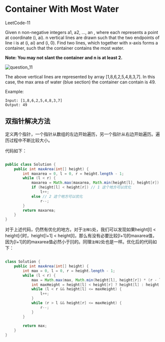 # Container With Most Water

LeetCode-11

Given n non-negative integers a1, a2, ..., an , where each represents a point at coordinate (i, ai). n vertical lines are drawn such that the two endpoints of line i is at (i, ai) and (i, 0). Find two lines, which together with x-axis forms a container, such that the container contains the most water.

**Note: You may not slant the container and n is at least 2.**

![question_11](quesion_11.jpg)

The above vertical lines are represented by array [1,8,6,2,5,4,8,3,7]. In this case, the max area of water (blue section) the container can contain is 49.

Example:
```
Input: [1,8,6,2,5,4,8,3,7]
Output: 49
```

## 双指针解决方法

定义两个指针，一个指针从数组的左边开始遍历，另一个指针从右边开始遍历。遍历过程中不断比较大小。

代码如下：

```Java

public class Solution {
    public int maxArea(int[] height) {
        int maxarea = 0, l = 0, r = height.length - 1;
        while (l < r) {
            maxarea = Math.max(maxarea, Math.min(height[l], height[r]) * (r - l));
            if (height[l] < height[r]) // 1 这个地方可以优化
                l++;
            else // 2 这个地方可以优化
                r--;
        }
        return maxarea;
    }
}

```

对于上述代码，仍然有优化的地方。对于`注释1`处，我们可以发现如果height[l] < height[r]时，height[l+1] < height[l]，那么有没有必要比较[l+1]的maxarea值，因为[l+1]的的maxarea值必然小于[l]的。同理`注释2`处也是一样。优化后的代码如下：

```Java

class Solution {
    public int maxArea(int[] height) {
        int max = 0, l = 0, r = height.length - 1;
        while (l < r) {
            max = Math.max(max, Math.min(height[l], height[r]) * (r - l));
            int maxHeight = height[l] < height[r] ? height[l] : height[r];
            while (l < r && height[l] <= maxHeight) {
                l++;
            }
            while (r > l && height[r] <= maxHeight) {
                r--;
            }
        }
        
        return max;
    }
}

```
